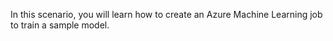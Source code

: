 In this scenario, you will learn how to create an Azure Machine Learning job to train a sample model.